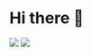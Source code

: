 # Hi there 👋
<a href="https://www.notion.so/marotik" target="_blank"><img src="https://img.shields.io/badge/My%20Notion-black?style=for-the-badge&logo=notion&logoColor=#000000"/></a>
<a href="https://www.notion.so/marotik" target="_blank"><img src="https://img.shields.io/badge/My%20Notion-black?style=social&logo=notion&logoColor=#000000"/></a>

<!--
**MAHT1990/MAHT1990** is a ✨ _special_ ✨ repository because its `README.md` (this file) appears on your GitHub profile.

Here are some ideas to get you started:

- 🔭 I’m currently working on ...
- 🌱 I’m currently learning ...
- 👯 I’m looking to collaborate on ...
- 🤔 I’m looking for help with ...
- 💬 Ask me about ...
- 📫 How to reach me: ...
- 😄 Pronouns: ...
- ⚡ Fun fact: ...
-->
